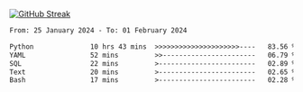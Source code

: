 [![GitHub Streak](https://streak-stats.demolab.com?user=renren-017&theme=sea&hide_border=true&background=DD272700)](https://git.io/streak-stats)

<!--START_SECTION:waka-->

```txt
From: 25 January 2024 - To: 01 February 2024

Python              10 hrs 43 mins  >>>>>>>>>>>>>>>>>>>>>----   83.56 %
YAML                52 mins         >>-----------------------   06.79 %
SQL                 22 mins         >------------------------   02.89 %
Text                20 mins         >------------------------   02.65 %
Bash                17 mins         >------------------------   02.28 %
```

<!--END_SECTION:waka-->
